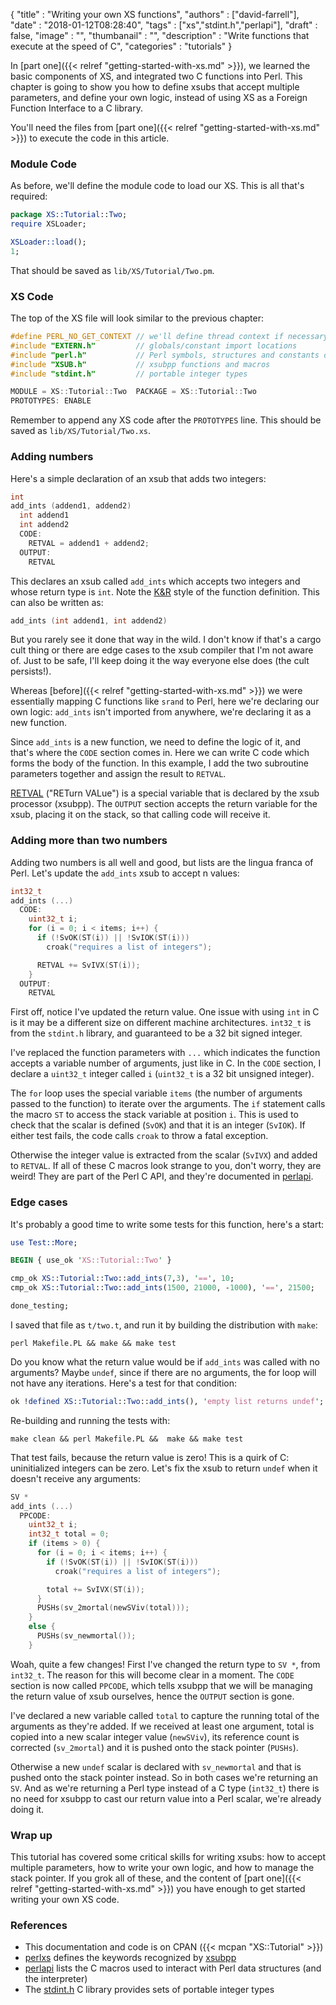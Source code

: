 
  {
    "title"       : "Writing your own XS functions",
    "authors"     : ["david-farrell"],
    "date"        : "2018-01-12T08:28:40",
    "tags"        : ["xs","stdint.h","perlapi"],
    "draft"       : false,
    "image"       : "",
    "thumbanail"  : "",
    "description" : "Write functions that execute at the speed of C",
    "categories"  : "tutorials"
  }


In [part one]({{< relref "getting-started-with-xs.md" >}}), we learned the basic components of XS, and integrated
two C functions into Perl. This chapter is going to show you how to define xsubs
that accept multiple parameters, and define your own logic, instead of using XS
as a Foreign Function Interface to a C library.

You'll need the files from [part one]({{< relref "getting-started-with-xs.md" >}}) to execute the code in this article.

### Module Code

As before, we'll define the module code to load our XS. This is all that's
required:

```perl
package XS::Tutorial::Two;
require XSLoader;

XSLoader::load();
1;
```

That should be saved as `lib/XS/Tutorial/Two.pm`.

### XS Code

The top of the XS file will look similar to the previous chapter:

```c
#define PERL_NO_GET_CONTEXT // we'll define thread context if necessary (faster)
#include "EXTERN.h"         // globals/constant import locations
#include "perl.h"           // Perl symbols, structures and constants definition
#include "XSUB.h"           // xsubpp functions and macros
#include "stdint.h"         // portable integer types

MODULE = XS::Tutorial::Two  PACKAGE = XS::Tutorial::Two
PROTOTYPES: ENABLE
```

Remember to append any XS code after the `PROTOTYPES` line. This should be saved
as `lib/XS/Tutorial/Two.xs`.

### Adding numbers

Here's a simple declaration of an xsub that adds two integers:

```c
int
add_ints (addend1, addend2)
  int addend1
  int addend2
  CODE:
    RETVAL = addend1 + addend2;
  OUTPUT:
    RETVAL
```

This declares an xsub called `add_ints` which accepts two integers and whose
return type is `int`. Note the [K&R](https://stackoverflow.com/questions/1630631/alternative-kr-c-syntax-for-function-declaration-versus-prototypes) style of the function definition. This can also be written as:

```c
add_ints (int addend1, int addend2)
```

But you rarely see it done that way in the wild. I don't know if that's a cargo
cult thing or there are edge cases to the xsub compiler that I'm not aware of.
Just to be safe, I'll keep doing it the way everyone else does (the cult
persists!).

Whereas [before]({{< relref "getting-started-with-xs.md" >}}) we were essentially mapping C functions like `srand` to Perl,
here we're declaring our own logic: `add_ints` isn't imported from anywhere,
we're declaring it as a new function.

Since `add_ints` is a new function, we need to define the logic of it, and
that's where the `CODE` section comes in. Here we can write C code which
forms the body of the function. In this example, I add the two subroutine
parameters together and assign the result to `RETVAL`.

[RETVAL](https://perldoc.perl.org/perlxs.html#The-RETVAL-Variable) ("RETurn VALue") is a special variable that is declared by the xsub processor
(xsubpp). The `OUTPUT` section accepts the return variable for the xsub, placing
it on the stack, so that calling code will receive it.

### Adding more than two numbers

Adding two numbers is all well and good, but lists are the lingua franca of
Perl. Let's update the `add_ints` xsub to accept n values:

```c
int32_t
add_ints (...)
  CODE:
    uint32_t i;
    for (i = 0; i < items; i++) {
      if (!SvOK(ST(i)) || !SvIOK(ST(i)))
        croak("requires a list of integers");

      RETVAL += SvIVX(ST(i));
    }
  OUTPUT:
    RETVAL
```

First off, notice I've updated the return value. One issue with using `int` in
C is it may be a different size on different machine architectures. `int32_t`
is from the `stdint.h` library, and guaranteed to be a 32 bit signed integer.

I've replaced the function parameters with `...` which indicates the function
accepts a variable number of arguments, just like in C. In the `CODE` section,
I declare a `uint32_t` integer called `i` (`uint32_t` is a 32 bit unsigned
integer).

The `for` loop uses the special variable `items` (the number of arguments passed
to the function) to iterate over the arguments. The `if` statement calls
the macro `ST` to access the stack variable at position `i`. This is used to
check that the scalar is defined (`SvOK`) and that it is an integer (`SvIOK`).
If either test fails, the code calls `croak` to throw a fatal exception.

Otherwise the integer value is extracted from the scalar (`SvIVX`) and added
to `RETVAL`. If all of these C macros look strange to you, don't worry, they are
weird! They are part of the Perl C API, and they're documented in [perlapi](https://perldoc.perl.org/perlapi.html).

### Edge cases

It's probably a good time to write some tests for this function, here's a
start:

```perl
use Test::More;

BEGIN { use_ok 'XS::Tutorial::Two' }

cmp_ok XS::Tutorial::Two::add_ints(7,3), '==', 10;
cmp_ok XS::Tutorial::Two::add_ints(1500, 21000, -1000), '==', 21500;

done_testing;
```

I saved that file as `t/two.t`, and run it by building the distribution with
`make`:

    perl Makefile.PL && make && make test


Do you know what the return value would be if `add_ints` was called with no
arguments? Maybe `undef`, since if there are no arguments, the for loop will
not have any iterations. Here's a test for that condition:

```perl
ok !defined XS::Tutorial::Two::add_ints(), 'empty list returns undef';
```

Re-building and running the tests with:

    make clean && perl Makefile.PL &&  make && make test

That test fails, because the return value is zero! This is a quirk of C:
uninitialized integers can be zero. Let's fix the xsub to return `undef` when
it doesn't receive any arguments:

```c
SV *
add_ints (...)
  PPCODE:
    uint32_t i;
    int32_t total = 0;
    if (items > 0) {
      for (i = 0; i < items; i++) {
        if (!SvOK(ST(i)) || !SvIOK(ST(i)))
          croak("requires a list of integers");

        total += SvIVX(ST(i));
      }
      PUSHs(sv_2mortal(newSViv(total)));
    }
    else {
      PUSHs(sv_newmortal());
    }
```

Woah, quite a few changes! First I've changed the return type to `SV *`, from
`int32_t`. The reason for this will become clear in a moment.  The `CODE` section
is now called `PPCODE`, which tells xsubpp that we will be managing the return
value of xsub ourselves, hence the `OUTPUT` section is gone.

I've declared a new variable called `total` to capture the running total of the
arguments as they're added. If we received at least one argument, total is copied
into a new scalar integer value (`newSViv`), its reference count is corrected
(`sv_2mortal`) and it is pushed onto the stack pointer (`PUSHs`).

Otherwise a new `undef` scalar is declared with `sv_newmortal` and that is pushed
onto the stack pointer instead. So in both cases we're returning an `SV`. And as
we're returning a Perl type instead of a C type (`int32_t`) there is no need for
xsubpp to cast our return value into a Perl scalar, we're already doing it.

### Wrap up

This tutorial has covered some critical skills for writing xsubs: how to accept
multiple parameters, how to write your own logic, and how to manage the stack
pointer. If you grok all of these, and the content of [part one]({{< relref "getting-started-with-xs.md" >}})
you have enough to get started writing your own XS code.

### References

- This documentation and code is on CPAN ({{< mcpan "XS::Tutorial" >}})
- [perlxs](http://perldoc.perl.org/perlxs.html) defines the keywords recognized by [xsubpp](https://metacpan.org/pod/distribution/ExtUtils-ParseXS/lib/ExtUtils/xsubpp)
- [perlapi](http://perldoc.perl.org/perlapi.html) lists the C macros used to interact with Perl data structures (and the interpreter)
- The [stdint.h](http://pubs.opengroup.org/onlinepubs/009695399/basedefs/stdint.h.html) C library provides sets of portable integer types
